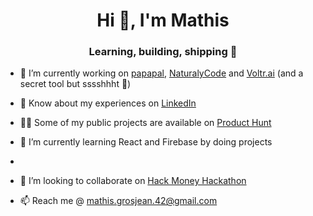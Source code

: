 <h1 align="center">Hi 👋, I'm Mathis</h1>
<h3 align="center">Learning, building, shipping 💫 </h3>

- 🔭 I’m currently working on [papapal](https://www.papapal.me/), [NaturalyCode](https://naturalycode.com/) and [Voltr.ai](https://voltr.ai/) (and a secret tool but sssshhht 🤫)

- 📄 Know about my experiences on [LinkedIn](https://www.linkedin.com/in/grosjean-mathis/)

- 👨‍💻 Some of my public projects are available on [Product Hunt](https://www.producthunt.com/@mathis_grosjean1/made)

- 🌱 I’m currently learning React and Firebase by doing projects
-
- 👯 I’m looking to collaborate on [Hack Money Hackathon](https://hackathon.money/)

- 📫 Reach me @ mathis.grosjean.42@gmail.com
